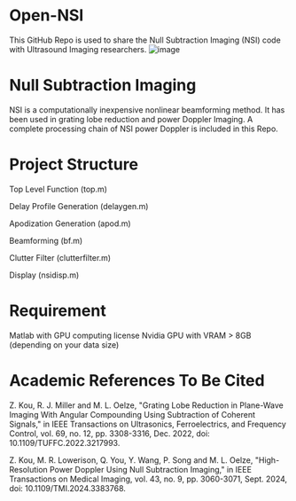 # Open-NSI
This GitHub Repo is used to share the Null Subtraction Imaging (NSI) 
code with Ultrasound Imaging researchers.
![image](https://github.com/user-attachments/assets/c2cae81f-9cca-41ef-ae6b-317897656255)
# Null Subtraction Imaging
NSI is a computationally inexpensive nonlinear beamforming method.
It has been used in grating lobe reduction and power Doppler Imaging.
A complete processing chain of NSI power Doppler is included in this Repo.
# Project Structure
Top Level Function (top.m)
  
  Delay Profile Generation (delaygen.m)
  
  Apodization Generation (apod.m)
  
  Beamforming (bf.m)
  
  Clutter Filter (clutterfilter.m)
  
  Display (nsidisp.m)
# Requirement
Matlab with GPU computing license
Nvidia GPU with VRAM > 8GB (depending on your data size)
# Academic References To Be Cited
Z. Kou, R. J. Miller and M. L. Oelze, "Grating Lobe Reduction in Plane-Wave Imaging With Angular Compounding Using Subtraction of Coherent Signals," in IEEE Transactions on Ultrasonics, Ferroelectrics, and Frequency Control, vol. 69, no. 12, pp. 3308-3316, Dec. 2022, doi: 10.1109/TUFFC.2022.3217993.

Z. Kou, M. R. Lowerison, Q. You, Y. Wang, P. Song and M. L. Oelze, "High-Resolution Power Doppler Using Null Subtraction Imaging," in IEEE Transactions on Medical Imaging, vol. 43, no. 9, pp. 3060-3071, Sept. 2024, doi: 10.1109/TMI.2024.3383768.
  
